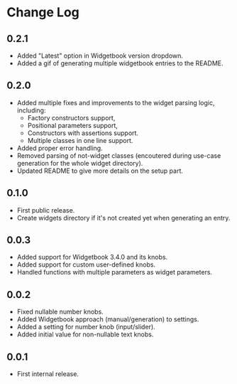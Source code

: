 # Change Log

## 0.2.1

- Added "Latest" option in Widgetbook version dropdown.
- Added a gif of generating multiple widgetbook entries to the README.

## 0.2.0

- Added multiple fixes and improvements to the widget parsing logic, including:
  - Factory constructors support,
  - Positional parameters support,
  - Constructors with assertions support.
  - Multiple classes in one line support.
- Added proper error handling.
- Removed parsing of not-widget classes (encoutered during use-case generation for the whole widget directory).
- Updated README to give more details on the setup part.

## 0.1.0

- First public release.
- Create widgets directory if it's not created yet when generating an entry.

## 0.0.3

- Added support for Widgetbook 3.4.0 and its knobs.
- Added support for custom user-defined knobs.
- Handled functions with multiple parameters as widget parameters.

## 0.0.2

- Fixed nullable number knobs.
- Added Widgetbook approach (manual/generation) to settings.
- Added a setting for number knob (input/slider).
- Added initial value for non-nullable text knobs.

## 0.0.1

- First internal release.
